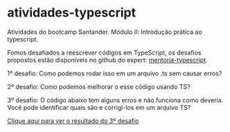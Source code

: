 # atividades-typescript
Atividades do bootcamp Santander. Módulo II: Introdução prática ao typescript.

Fomos desafiados a reescrever códigos em TypeScript, os desafios propostos estão disponíveis no github do expert: [mentoria-typescript](https://github.com/felipecesargm/mentoria-typescript/tree/main/src/desafios).

1º desafio: Como podemos rodar isso em um arquivo .ts sem causar erros? 

2º desafio: Como podemos melhorar o esse código usando TS? 

3º desafio: O código abaixo tem alguns erros e não funciona como deveria. Você pode identificar quais são e corrigi-los em um arquivo TS? 

[Clique aqui para ver o resultado do 3º desafio](https://felipecesargm.github.io/atividades-typescript/)
